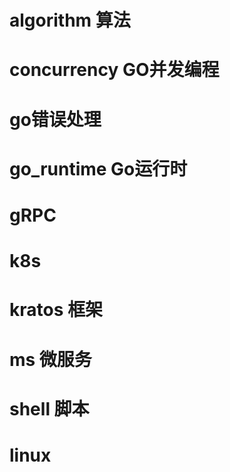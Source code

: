 # algorithm 算法
# concurrency GO并发编程
# go错误处理
# go_runtime  Go运行时
# gRPC 
# k8s 
# kratos 框架
# ms 微服务
# shell 脚本
# linux 